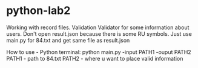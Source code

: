 # python-lab2
Working with record files. Validation
Validator for some information about users. Don't open result.json because there is some RU symbols. Just use main.py for 84.txt and get same file as result.json

How to use - Python terminal: python main.py -input PATH1 -ouput PATH2
PATH1 - path to 84.txt
PATH2 - where u want to place valid information
